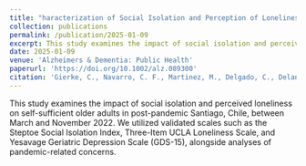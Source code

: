 ```yaml
---
title: "haracterization of Social Isolation and Perception of Loneliness in a Group of Chilean Older People Post-Pandemic"
collection: publications
permalink: /publication/2025-01-09
excerpt: This study examines the impact of social isolation and perceived loneliness on self-sufficient older adults in post-pandemic Santiago, Chile. Utilizing validated scales, we analyze gender differences and correlations with psychiatric symptoms, highlighting key findings on social vulnerability and mental health.'
date: 2025-01-09
venue: 'Alzheimers & Dementia: Public Health'
paperurl: 'https://doi.org/10.1002/alz.089300'
citation: 'Gierke, C., Navarro, C. F., Martinez, M., Delgado, C., Delano Sr, P. H., Medel, V., ... & Farías, G. (2024). Public Health.  Alzheimers & Dementia. 20, S7, e089300. https://doi.org/10.1002/alz.089300'
---
```

This study examines the impact of social isolation and perceived loneliness on self-sufficient older adults in post-pandemic Santiago, Chile, between March and November 2022. We utilized validated scales such as the Steptoe Social Isolation Index, Three-Item UCLA Loneliness Scale, and Yesavage Geriatric Depression Scale (GDS-15), alongside analyses of pandemic-related concerns.
